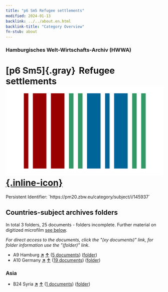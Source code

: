 ```yaml
---
title: "p6 Sm5 Refugee settlements"
modified: 2024-01-13
backlink: ../../about.en.html
backlink-title: "Category Overview"
fn-stub: about
---
```


### Hamburgisches Welt-Wirtschafts-Archiv (HWWA)

# [p6 Sm5]{.gray}&#8201; Refugee settlements &#160; [![Wikidata](/images/Wikidata-logo.svg "Wikidata"){.inline-icon}](http://www.wikidata.org/entity/Q104711364)

<div class="hint">Persistent Identifier: `https://pm20.zbw.eu/category/subject/i/145937`</div>







## Countries-subject archives folders







In total 3 folders, 25 documents - folders incomplete. Further material on digitized microfilm [see below](#filmsections).

_For direct access to the documents, click the "(xy documents)" link, for folder information use the "(folder)" link._


- A9 Hamburg [**&nearr;**](../../../geo/i/140905/about.en.html "Hamburg (all folders)") [**&uarr;**](../../../geo/about.en.html#A9 "Country category system") (<a href="https://pm20.zbw.eu/iiifview/folder/sh/140905,145937" title="about: Hamburg : Refugee settlements" target="_blank">5 documents</a>) ([folder](../../../../folder/sh/1409xx/140905/1459xx/145937/about.en.html))
- A10 Germany [**&nearr;**](../../../geo/i/126128/about.en.html "Germany (all folders)") [**&uarr;**](../../../geo/about.en.html#A10 "Country category system") (<a href="https://pm20.zbw.eu/iiifview/folder/sh/126128,145937" title="about: Germany : Refugee settlements" target="_blank">19 documents</a>) ([folder](../../../../folder/sh/1261xx/126128/1459xx/145937/about.en.html))

### Asia

- B24 Syria [**&nearr;**](../../../geo/i/141114/about.en.html "Syria (all folders)") [**&uarr;**](../../../geo/about.en.html#B24 "Country category system") (<a href="https://pm20.zbw.eu/iiifview/folder/sh/141114,145937" title="about: Syria : Refugee settlements" target="_blank">1 documents</a>) ([folder](../../../../folder/sh/1411xx/141114/1459xx/145937/about.en.html))



<a id="filmsections" />














